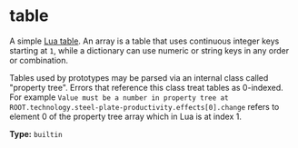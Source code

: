 # table

A simple [Lua table](http://www.lua.org/pil/2.5.html). An array is a table that uses continuous integer keys starting at `1`, while a dictionary can use numeric or string keys in any order or combination.

Tables used by prototypes may be parsed via an internal class called "property tree". Errors that reference this class treat tables as 0-indexed. For example `Value must be a number in property tree at ROOT.technology.steel-plate-productivity.effects[0].change` refers to element 0 of the property tree array which in Lua is at index 1.

**Type:** `builtin`


